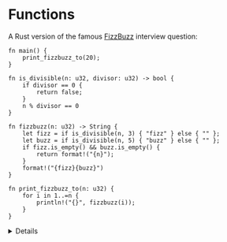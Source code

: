 # Functions

A Rust version of the famous [FizzBuzz](https://en.wikipedia.org/wiki/Fizz_buzz) interview question:

```rust,editable
fn main() {
    print_fizzbuzz_to(20);
}

fn is_divisible(n: u32, divisor: u32) -> bool {
    if divisor == 0 {
        return false;
    }
    n % divisor == 0
}

fn fizzbuzz(n: u32) -> String {
    let fizz = if is_divisible(n, 3) { "fizz" } else { "" };
    let buzz = if is_divisible(n, 5) { "buzz" } else { "" };
    if fizz.is_empty() && buzz.is_empty() {
        return format!("{n}");
    }
    format!("{fizz}{buzz}")
}

fn print_fizzbuzz_to(n: u32) {
    for i in 1..=n {
        println!("{}", fizzbuzz(i));
    }
}
```

<details>

* We refer in `main` to a function written below. Neither forward declarations nor headers are necessary. 
* Declaration parameters are followed by a type (the reverse of some programming languages), then a return type.
* The last expression in a function body (or any block) becomes the return value. Simply omit the `;` at the end of the expression.
* Some functions have no return value, and return the 'unit type', `()`. The compiler will infer this if the `-> ()` return type is omitted.
* The range expression in the `for` loop in `print_fizzbuzz_to()` contains `=n`, which causes it to include the upper bound.

</details>
